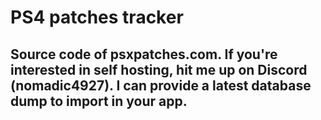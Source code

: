# PS4 patches tracker

## Source code of psxpatches.com. If you're interested in self hosting, hit me up on Discord (nomadic4927). I can provide a latest database dump to import in your app.
